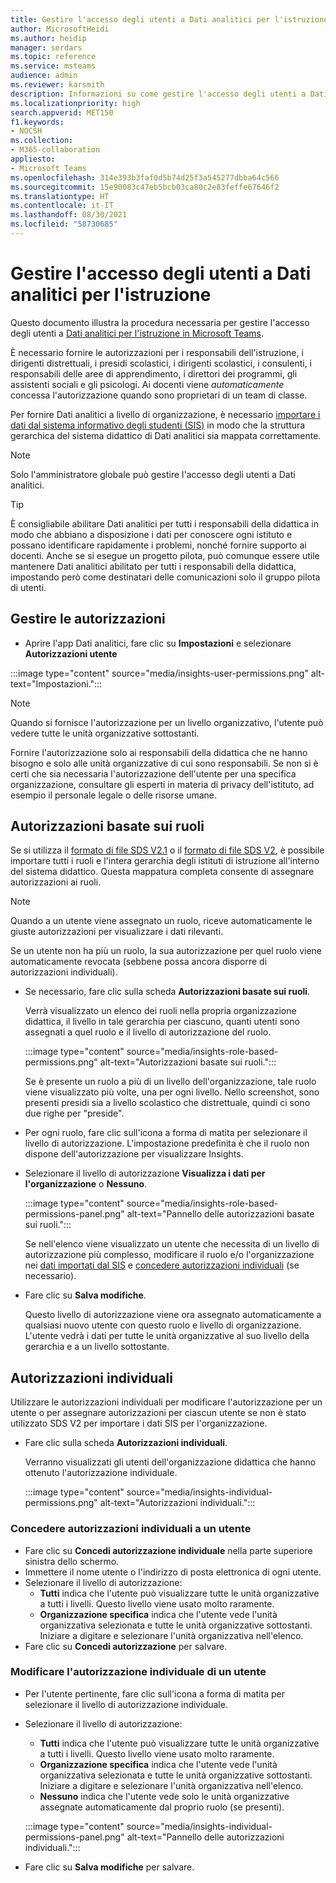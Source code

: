 ```yaml
---
title: Gestire l'accesso degli utenti a Dati analitici per l'istruzione
author: MicrosoftHeidi
ms.author: heidip
manager: serdars
ms.topic: reference
ms.service: msteams
audience: admin
ms.reviewer: karsmith
description: Informazioni su come gestire l'accesso degli utenti a Dati analitici per l'istruzione in Microsoft Teams.
ms.localizationpriority: high
search.appverid: MET150
f1.keywords:
- NOCSH
ms.collection:
- M365-collaboration
appliesto:
- Microsoft Teams
ms.openlocfilehash: 314e393b3faf0d5b74d25f3a545277dbba64c566
ms.sourcegitcommit: 15e90083c47eb5bcb03ca80c2e83feffe67646f2
ms.translationtype: HT
ms.contentlocale: it-IT
ms.lasthandoff: 08/30/2021
ms.locfileid: "58730685"
---
```

# <a name="manage-user-access-to-education-insights"></a>Gestire l'accesso degli utenti a Dati analitici per l'istruzione

Questo documento illustra la procedura necessaria per gestire l'accesso degli utenti a [Dati analitici per l'istruzione in Microsoft Teams](class-insights.md).

È necessario fornire le autorizzazioni per i responsabili dell'istruzione, i dirigenti distrettuali, i presidi scolastici, i dirigenti scolastici, i consulenti, i responsabili delle aree di apprendimento, i direttori dei programmi, gli assistenti sociali e gli psicologi. Ai docenti viene *automaticamente* concessa l'autorizzazione quando sono proprietari di un team di classe.

Per fornire Dati analitici a livello di organizzazione, è necessario [importare i dati dal sistema informativo degli studenti (SIS)](education-insights-sis-data-sync.md) in modo che la struttura gerarchica del sistema didattico di Dati analitici sia mappata correttamente.

> [!NOTE]
> Solo l'amministratore globale può gestire l'accesso degli utenti a Dati analitici.

> [!TIP]
> È consigliabile abilitare Dati analitici per tutti i responsabili della didattica in modo che abbiano a disposizione i dati per conoscere ogni istituto e possano identificare rapidamente i problemi, nonché fornire supporto ai docenti. Anche se si esegue un progetto pilota, può comunque essere utile mantenere Dati analitici abilitato per tutti i responsabili della didattica, impostando però come destinatari delle comunicazioni solo il gruppo pilota di utenti.

## <a name="manange-permissions"></a>Gestire le autorizzazioni

* Aprire l'app Dati analitici, fare clic su **Impostazioni** e selezionare **Autorizzazioni utente**

:::image type="content" source="media/insights-user-permissions.png" alt-text="Impostazioni.":::

> [!NOTE]
> Quando si fornisce l'autorizzazione per un livello organizzativo, l'utente può vedere tutte le unità organizzative sottostanti.
> 
> Fornire l'autorizzazione solo ai responsabili della didattica che ne hanno bisogno e solo alle unità organizzative di cui sono responsabili. Se non si è certi che sia necessaria l'autorizzazione dell'utente per una specifica organizzazione, consultare gli esperti in materia di privacy dell'istituto, ad esempio il personale legale o delle risorse umane.

## <a name="role-based-permissions"></a>Autorizzazioni basate sui ruoli

Se si utilizza il [formato di file SDS V2.1](/schooldatasync/sds-v2.1-csv-file-format) o il [formato di file SDS V2](/schooldatasync/sds-v2-csv-file-format), è possibile importare tutti i ruoli e l'intera gerarchia degli istituti di istruzione all'interno del sistema didattico. Questa mappatura completa consente di assegnare autorizzazioni ai ruoli. 

> [!NOTE]
> Quando a un utente viene assegnato un ruolo, riceve automaticamente le giuste autorizzazioni per visualizzare i dati rilevanti.
>
> Se un utente non ha più un ruolo, la sua autorizzazione per quel ruolo viene automaticamente revocata (sebbene possa ancora disporre di autorizzazioni individuali).


* Se necessario, fare clic sulla scheda **Autorizzazioni basate sui ruoli**.

  Verrà visualizzato un elenco dei ruoli nella propria organizzazione didattica, il livello in tale gerarchia per ciascuno, quanti utenti sono assegnati a quel ruolo e il livello di autorizzazione del ruolo. 
  
  :::image type="content" source="media/insights-role-based-permissions.png" alt-text="Autorizzazioni basate sui ruoli.":::
  
  Se è presente un ruolo a più di un livello dell'organizzazione, tale ruolo viene visualizzato più volte, una per ogni livello. Nello screenshot, sono presenti presidi sia a livello scolastico che distrettuale, quindi ci sono due righe per "preside".
  
* Per ogni ruolo, fare clic sull'icona a forma di matita per selezionare il livello di autorizzazione. L'impostazione predefinita è che il ruolo non dispone dell'autorizzazione per visualizzare Insights.
* Selezionare il livello di autorizzazione **Visualizza i dati per l'organizzazione** o **Nessuno**.

  :::image type="content" source="media/insights-role-based-permissions-panel.png" alt-text="Pannello delle autorizzazioni basate sui ruoli.":::
  
  Se nell'elenco viene visualizzato un utente che necessita di un livello di autorizzazione più complesso, modificare il ruolo e/o l'organizzazione nei [dati importati dal SIS](education-insights-sis-data-sync.md) e [concedere autorizzazioni individuali](#grant-individual-permission-to-a-user) (se necessario).

* Fare clic su **Salva modifiche**.

  Questo livello di autorizzazione viene ora assegnato automaticamente a qualsiasi nuovo utente con questo ruolo e livello di organizzazione. L'utente vedrà i dati per tutte le unità organizzative al suo livello della gerarchia e a un livello sottostante.  


## <a name="individual-permissions"></a>Autorizzazioni individuali

Utilizzare le autorizzazioni individuali per modificare l'autorizzazione per un utente o per assegnare autorizzazioni per ciascun utente se non è stato utilizzato SDS V2 per importare i dati SIS per l'organizzazione.

* Fare clic sulla scheda **Autorizzazioni individuali**.
  
  Verranno visualizzati gli utenti dell'organizzazione didattica che hanno ottenuto l'autorizzazione individuale. 
  
  :::image type="content" source="media/insights-individual-permissions.png" alt-text="Autorizzazioni individuali.":::
  
### <a name="grant-individual-permission-to-a-user"></a>Concedere autorizzazioni individuali a un utente
* Fare clic su **Concedi autorizzazione individuale** nella parte superiore sinistra dello schermo.
* Immettere il nome utente o l'indirizzo di posta elettronica di ogni utente.
* Selezionare il livello di autorizzazione:
  * **Tutti** indica che l'utente può visualizzare tutte le unità organizzative a tutti i livelli. Questo livello viene usato molto raramente.
  * **Organizzazione specifica** indica che l'utente vede l'unità organizzativa selezionata e tutte le unità organizzative sottostanti. Iniziare a digitare e selezionare l'unità organizzativa nell'elenco.
* Fare clic su **Concedi autorizzazione** per salvare.

### <a name="change-the-individual-permission-of-a-user"></a>Modificare l'autorizzazione individuale di un utente
* Per l'utente pertinente, fare clic sull'icona a forma di matita per selezionare il livello di autorizzazione individuale.
* Selezionare il livello di autorizzazione:
  * **Tutti** indica che l'utente può visualizzare tutte le unità organizzative a tutti i livelli. Questo livello viene usato molto raramente.
  * **Organizzazione specifica** indica che l'utente vede l'unità organizzativa selezionata e tutte le unità organizzative sottostanti. Iniziare a digitare e selezionare l'unità organizzativa nell'elenco.
  * **Nessuno** indica che l'utente vede solo le unità organizzative assegnate automaticamente dal proprio ruolo (se presenti).
  
  :::image type="content" source="media/insights-individual-permissions-panel.png" alt-text="Pannello delle autorizzazioni individuali.":::

* Fare clic su **Salva modifiche** per salvare.

